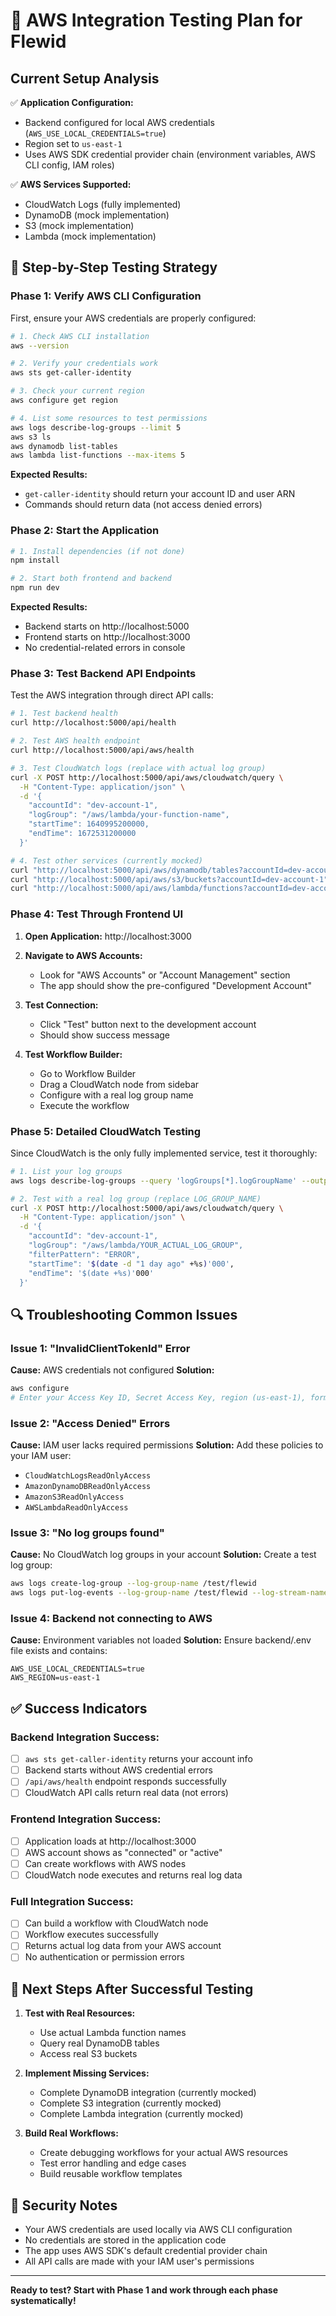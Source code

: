 # 🧪 AWS Integration Testing Plan for Flewid

## Current Setup Analysis

✅ **Application Configuration:**
- Backend configured for local AWS credentials (`AWS_USE_LOCAL_CREDENTIALS=true`)
- Region set to `us-east-1`
- Uses AWS SDK credential provider chain (environment variables, AWS CLI config, IAM roles)

✅ **AWS Services Supported:**
- CloudWatch Logs (fully implemented)
- DynamoDB (mock implementation)
- S3 (mock implementation) 
- Lambda (mock implementation)

## 🎯 Step-by-Step Testing Strategy

### Phase 1: Verify AWS CLI Configuration

First, ensure your AWS credentials are properly configured:

```bash
# 1. Check AWS CLI installation
aws --version

# 2. Verify your credentials work
aws sts get-caller-identity

# 3. Check your current region
aws configure get region

# 4. List some resources to test permissions
aws logs describe-log-groups --limit 5
aws s3 ls
aws dynamodb list-tables
aws lambda list-functions --max-items 5
```

**Expected Results:**
- `get-caller-identity` should return your account ID and user ARN
- Commands should return data (not access denied errors)

### Phase 2: Start the Application

```bash
# 1. Install dependencies (if not done)
npm install

# 2. Start both frontend and backend
npm run dev
```

**Expected Results:**
- Backend starts on http://localhost:5000
- Frontend starts on http://localhost:3000
- No credential-related errors in console

### Phase 3: Test Backend API Endpoints

Test the AWS integration through direct API calls:

```bash
# 1. Test backend health
curl http://localhost:5000/api/health

# 2. Test AWS health endpoint
curl http://localhost:5000/api/aws/health

# 3. Test CloudWatch logs (replace with actual log group)
curl -X POST http://localhost:5000/api/aws/cloudwatch/query \
  -H "Content-Type: application/json" \
  -d '{
    "accountId": "dev-account-1",
    "logGroup": "/aws/lambda/your-function-name",
    "startTime": 1640995200000,
    "endTime": 1672531200000
  }'

# 4. Test other services (currently mocked)
curl "http://localhost:5000/api/aws/dynamodb/tables?accountId=dev-account-1"
curl "http://localhost:5000/api/aws/s3/buckets?accountId=dev-account-1"
curl "http://localhost:5000/api/aws/lambda/functions?accountId=dev-account-1"
```

### Phase 4: Test Through Frontend UI

1. **Open Application:** http://localhost:3000

2. **Navigate to AWS Accounts:** 
   - Look for "AWS Accounts" or "Account Management" section
   - The app should show the pre-configured "Development Account"

3. **Test Connection:**
   - Click "Test" button next to the development account
   - Should show success message

4. **Test Workflow Builder:**
   - Go to Workflow Builder
   - Drag a CloudWatch node from sidebar
   - Configure with a real log group name
   - Execute the workflow

### Phase 5: Detailed CloudWatch Testing

Since CloudWatch is the only fully implemented service, test it thoroughly:

```bash
# 1. List your log groups
aws logs describe-log-groups --query 'logGroups[*].logGroupName' --output table

# 2. Test with a real log group (replace LOG_GROUP_NAME)
curl -X POST http://localhost:5000/api/aws/cloudwatch/query \
  -H "Content-Type: application/json" \
  -d '{
    "accountId": "dev-account-1",
    "logGroup": "/aws/lambda/YOUR_ACTUAL_LOG_GROUP",
    "filterPattern": "ERROR",
    "startTime": '$(date -d "1 day ago" +%s)'000',
    "endTime": '$(date +%s)'000'
  }'
```

## 🔍 Troubleshooting Common Issues

### Issue 1: "InvalidClientTokenId" Error
**Cause:** AWS credentials not configured
**Solution:** 
```bash
aws configure
# Enter your Access Key ID, Secret Access Key, region (us-east-1), format (json)
```

### Issue 2: "Access Denied" Errors
**Cause:** IAM user lacks required permissions
**Solution:** Add these policies to your IAM user:
- `CloudWatchLogsReadOnlyAccess`
- `AmazonDynamoDBReadOnlyAccess`
- `AmazonS3ReadOnlyAccess`
- `AWSLambdaReadOnlyAccess`

### Issue 3: "No log groups found"
**Cause:** No CloudWatch log groups in your account
**Solution:** Create a test log group:
```bash
aws logs create-log-group --log-group-name /test/flewid
aws logs put-log-events --log-group-name /test/flewid --log-stream-name test-stream --log-events timestamp=$(date +%s)000,message="Test log entry"
```

### Issue 4: Backend not connecting to AWS
**Cause:** Environment variables not loaded
**Solution:** Ensure backend/.env file exists and contains:
```
AWS_USE_LOCAL_CREDENTIALS=true
AWS_REGION=us-east-1
```

## ✅ Success Indicators

### Backend Integration Success:
- [ ] `aws sts get-caller-identity` returns your account info
- [ ] Backend starts without AWS credential errors
- [ ] `/api/aws/health` endpoint responds successfully
- [ ] CloudWatch API calls return real data (not errors)

### Frontend Integration Success:
- [ ] Application loads at http://localhost:3000
- [ ] AWS account shows as "connected" or "active"
- [ ] Can create workflows with AWS nodes
- [ ] CloudWatch node executes and returns real log data

### Full Integration Success:
- [ ] Can build a workflow with CloudWatch node
- [ ] Workflow executes successfully
- [ ] Returns actual log data from your AWS account
- [ ] No authentication or permission errors

## 🚀 Next Steps After Successful Testing

1. **Test with Real Resources:**
   - Use actual Lambda function names
   - Query real DynamoDB tables
   - Access real S3 buckets

2. **Implement Missing Services:**
   - Complete DynamoDB integration (currently mocked)
   - Complete S3 integration (currently mocked)
   - Complete Lambda integration (currently mocked)

3. **Build Real Workflows:**
   - Create debugging workflows for your actual AWS resources
   - Test error handling and edge cases
   - Build reusable workflow templates

## 🔐 Security Notes

- Your AWS credentials are used locally via AWS CLI configuration
- No credentials are stored in the application code
- The app uses AWS SDK's default credential provider chain
- All API calls are made with your IAM user's permissions

---

**Ready to test? Start with Phase 1 and work through each phase systematically!**
